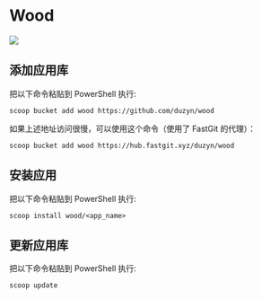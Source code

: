 # Wood

![](https://github.com/duzyn/wood/workflows/Excavator/badge.svg)

## 添加应用库

把以下命令粘贴到 PowerShell 执行:

    scoop bucket add wood https://github.com/duzyn/wood

如果上述地址访问很慢，可以使用这个命令（使用了 FastGit 的代理）：

    scoop bucket add wood https://hub.fastgit.xyz/duzyn/wood

## 安装应用

把以下命令粘贴到 PowerShell 执行:

    scoop install wood/<app_name>

## 更新应用库

把以下命令粘贴到 PowerShell 执行:

    scoop update

